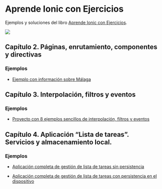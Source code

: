 # Aprende Ionic con Ejercicios

Ejemplos y soluciones del libro [Aprende Ionic con Ejercicios](https://leanpub.com/aprendeionic).

<a href="https://leanpub.com/aprendeionic" target="_blank"><img src="aprendeionicconejercicios400.png"></a>

## Capítulo 2. Páginas, enrutamiento, componentes y directivas

### Ejemplos

* [Ejemplo con información sobre Málaga](https://github.com/LuisJoseSanchez/aprende-ionic-pages-routing-components)

## Capítulo 3. Interpolación, filtros y eventos

### Ejemplos

* [Proyecto con 8 ejemplos sencillos de interpolación, filtros y eventos](https://github.com/LuisJoseSanchez/aprende-ionic-interpolation-pipes-events)

## Capítulo 4. Aplicación “Lista de tareas”. Servicios y almacenamiento local.

### Ejemplos

* [Aplicación completa de gestión de lista de tareas sin persistencia]()

* [Aplicación completa de gestión de lista de tareas con persistencia en el dispositivo]()
